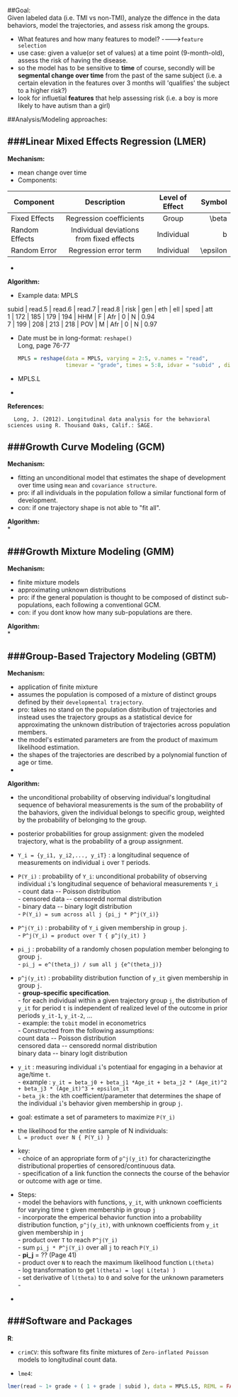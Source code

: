 ##Goal:  
Given labeled data (i.e. TMI vs non-TMI), analyze the diffence in the data behaviors, model the trajectories, and assess risk among the groups.  
* What features and how many features to model? ---->`feature selection`  
* use case: given a value(or set of values) at a time point (9-month-old), assess the risk of having the disease.  
* so the model has to be sensitive to **time** of course, secondly will be **segmental change over time** from the past of the same subject (i.e. a certain elevation in the features over 3 months will 'qualifies' the subject to a higher risk?) 
* look for influetial **features** that help assessing risk (i.e. a boy is more likely to have autism than a girl)  



##Analysis/Modeling approaches:  

###Linear Mixed Effects Regression (LMER)  
-------------------------  
**Mechanism:**  
* mean change over time  
* Components: 

| Component      |                          Description     | Level of Effect  | Symbol   |    
|--------------- |:----------------------------------------:|:----------------:| --------:|    
| Fixed Effects  | Regression coefficients                  | Group            | \beta    |       
| Random Effects | Individual deviations from fixed effects | Individual       | b        |       
| Random Error   | Regression error term                    | Individual       | \epsilon |     

* 

**Algorithm:**  
* Example data: MPLS  

subid | read.5 | read.6 | read.7 | read.8 | risk | gen | eth | ell | sped | att  
1 | 172 | 185 | 179 | 194 | HHM | F | Afr | 0 | N | 0.94  
7 | 199 | 208 | 213 | 218 | POV | M | Afr | 0 | N | 0.97  

* Date must be in long-format: `reshape()`  
    Long, page 76-77  

  ```r
  MPLS = reshape(data = MPLS, varying = 2:5, v.names = "read", 
                 timevar = "grade", times = 5:8, idvar = "subid" , direction = "long" )
  ```
* MPLS.L  



* 


**References:**  
```
  Long, J. (2012). Longitudinal data analysis for the behavioral sciences using R. Thousand Oaks, Calif.: SAGE.
```  


###Growth Curve Modeling (GCM)  
-------------------  
**Mechanism:**  
* fitting an unconditional model that estimates the shape of development over time using `mean` and `covariance structure`.  
* pro: if all individuals in the population follow a similar functional form of development.  
* con: if one trajectory shape is not able to "fit all".  

**Algorithm:**  
* 


###Growth Mixture Modeling (GMM)  
-------------------------  
**Mechanism:**  
* finite mixture models  
* approximating unknown distributions  
* pro: if the general population is thought to be composed of distinct sub-populations, each following a conventional GCM.  
* con: if you dont know how many sub-populations are there.  

**Algorithm:**  
*  

###Group-Based Trajectory Modeling (GBTM)  
--------------------  
**Mechanism:**  
* application of finite mixture  
* assumes the population is composed of a mixture of distinct groups defined by their `developmental trajectory`.  
* pro: takes no stand on the population distribution of trajectories and instead uses the trajectory groups as a statistical device for approximating the unknown distribution of trajectories across population members.  
* the model's estimated parameters are from the product of maximum likelihood estimation.  
* the shapes of the trajectories are described by a polynomial function of age or time.  
*   

**Algorithm:**  
* the unconditional probability of observing individual's longitudinal sequence of behavioral measurements is the sum of the probability of the bahaviors, given the individual belongs to specific group, weighted by the probability of belonging to the group.  
* posterior probabilities for group assignment: given the modeled trajectory, what is the probability of a group assignment.  
* `Y_i = {y_i1, y_i2,..., y_iT}` : a longitudinal sequence of measurements on individual `i` over `T` periods.  
* `P(Y_i)` : probability of `Y_i`: unconditional probability of observing individual `i`'s longitudinal sequence of behavioral measurements `Y_i`     
        - count data -- Poisson distribution  
        - censored data -- censoredd normal distribution  
        - binary data -- binary logit distribution  
        - `P(Y_i) = sum across all j {pi_j * P^j(Y_i)}`  

* `P^j(Y_i)` : probability of `Y_i` given membership in group `j`.  
        - `P^j(Y_i) = product over T { p^j(y_it) }`  
* `pi_j` : probability of a randomly chosen population member belonging to group `j`.  
        - `pi_j = e^(theta_j) / sum all j {e^(theta_j)}`  
* `p^j(y_it)` : probability distribution function of `y_it` given membership in group `j`.  
        - **group-specific specification**.  
        - for each individual within a given trajectory group `j`, the distribution of `y_it` for period `t` is independent of realized level of the outcome in prior periods `y_it-1`, `y_it-2`, ...  
        - example: the `tobit` model in econometrics  
        - Constructed from the following assumptions:  
            count data -- Poisson distribution  
            censored data -- censoredd normal distribution  
            binary data -- binary logit distribution  
* `y_it` : measuring individual `i`'s potentiaal for engaging in a behavior at age/time `t`.  
        - example : `y_it = beta_j0 + beta_j1 *Age_it + beta_j2 * (Age_it)^2 + beta_j3 * (Age_it)^3 + epsilon_it`  
        - `beta_jk` : the `k`th coefficient/parameter that determines the shape of the individual `i`'s behavior given membership in group `j`.  
* goal: estimate a set of parameters to maximize `P(Y_i)`  
* the likelihood for the entire sample of N individuals:  
        `L = product over N { P(Y_i) }`  
* key:  
        - choice of an appropriate form of `p^j(y_it)` for characterizingthe distributional properties of censored/continuous data.  
        - specification of a link function the connects the course of the behavior or outcome with age or time.  
* Steps:  
        - model the behaviors with functions, `y_it`, with unknown coefficients for varying time `t` given membership in group `j`  
        - incorporate the emperical behavior function into a probability distribution function, `p^j(y_it)`, with unknown coefficients from `y_it` given membership in `j`   
        - product over `T` to reach `P^j(Y_i)`  
        - sum `pi_j * P^j(Y_i)` over all `j` to reach `P(Y_i)`   
            - **pi_j** = ?? (Page 41)   
        - product over `N` to reach the maximum likelihood function `L(theta)`  
        - log transformation to get `l(theta) = log( L(teta) )`  
        - set derivative of  `l(theta)` to `0` and solve for the unknown parameters  
        - 
* 


###Software and Packages  
-----------------  
**R**:  
* `crimCV`: this software fits finite mixtures of `Zero-inflated Poisson` models to longitudinal count data.  

* `lme4`: 
```r
lmer(read ~ 1+ grade + ( 1 + grade | subid ), data = MPLS.LS, REML = FALSE)  
```  





